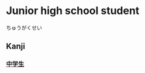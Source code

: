 # Junior high school student
ちゅうがくせい

## Kanji
### [中](中.md)[学](../Kanji/kanji-dict/学.md)[生](../Kanji/kanji-dict/生.md)